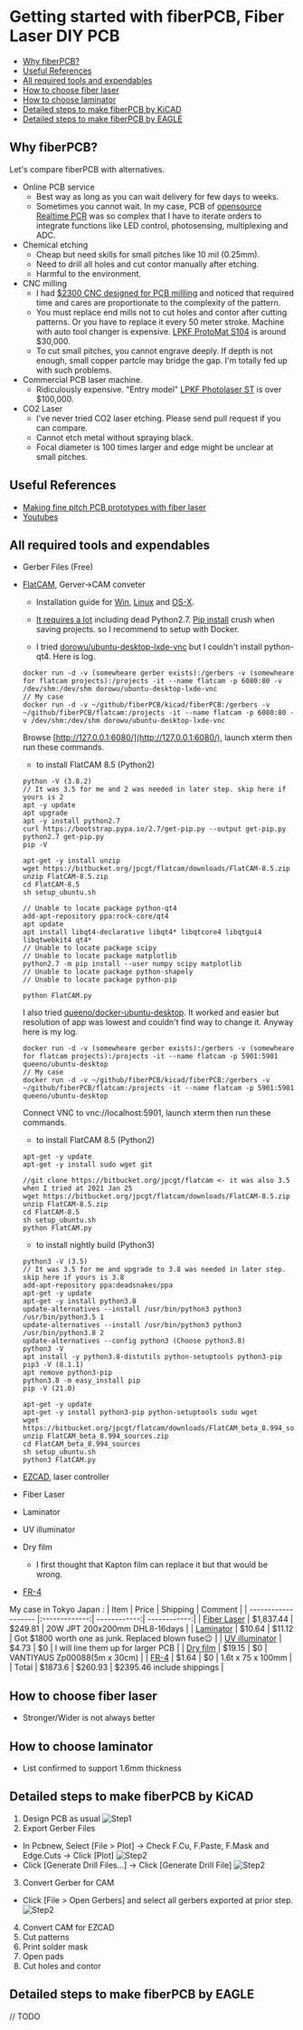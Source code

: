 # Getting started with fiberPCB, Fiber Laser DIY PCB

- [Why fiberPCB?](#why-fiberPCB?)
- [Useful References](#useful-references)
- [All required tools and expendables](#all-required-tools-and-expendables)
- [How to choose fiber laser](#how-to-choose-fiber-laser)
- [How to choose laminator](#how-to-choose-laminator)
- [Detailed steps to make fiberPCB by KiCAD](#detailed-steps-to-make-fiberPCB-by-KiCAD)
- [Detailed steps to make fiberPCB by EAGLE](#detailed-steps-to-make-fiberPCB-by-EAGLE)

## Why fiberPCB?

Let's compare fiberPCB with alternatives.

* Online PCB service
  * Best way as long as you can wait delivery for few days to weeks.
  * Sometimes you cannot wait. In my case, PCB of [opensource Realtime PCR](https://github.com/hisashin/Ninja-qPCR) was so complex that I have to iterate orders to integrate functions like LED control, photosensing, multiplexing and ADC.
* Chemical etching
  * Cheap but need skills for small pitches like 10 mil (0.25mm).
  * Need to drill all holes and cut contor manually after etching.
  * Harmful to the environment.
* CNC milling
  * I had [$2300 CNC designed for PCB millling](https://www.youtube.com/watch?v=cwREOBL9E-A) and noticed that required time and cares are proportionate to the complexity of the pattern.
  * You must replace end mills not to cut holes and contor after cutting patterns. Or you have to replace it every 50 meter stroke. Machine with auto tool changer is expensive. [LPKF ProtoMat S104](https://www.youtube.com/watch?v=GRow5AqFxZA) is around $30,000.
  * To cut small pitches, you cannot engrave deeply. If depth is not enough, small copper partcle may bridge the gap. I'm totally fed up with such problems.
* Commercial PCB laser machine.
  * Ridiculously expensive. "Entry model" [LPKF Photolaser ST](https://www.youtube.com/watch?v=WMgXvRwbaLw) is over $100,000.
* CO2 Laser
  * I've never tried CO2 laser etching. Please send pull request if you can compare.
  * Cannot etch metal without spraying black.
  * Focal diameter is 100 times larger and edge might be unclear at small pitches.
  
## Useful References
* [Making fine pitch PCB prototypes with fiber laser](https://www.kurokesu.com/main/2021/01/07/making-fine-pitch-pcb-prototypes-with-fiber-laser/?fbclid=IwAR3_8MipkpVS9d9DjpUQ1I7AqjXdvbW7uQoy86yiT56GoPLZ7w0Zegjyjy0)
* [Youtubes](https://www.youtube.com/playlist?list=PLIcr1mnww28Doh5sBvfblVOn0Wxk1qtYr)
 
## All required tools and expendables
* Gerber Files (Free)
* [FlatCAM](http://flatcam.org/), Gerver->CAM conveter
  - Installation guide for [Win](http://flatcam.org/manual/installation.html#windows), [Linux](http://flatcam.org/manual/installation.html#linux) and [OS-X](http://flatcam.org/manual/installation.html#osx). 
  - [It requires a lot](http://flatcam.org/manual/installation.html#requirements) including dead Python2.7. [Pip install](https://pypi.org/project/flatcam/#description) crush when saving projects. so I recommend to setup with Docker.
  
  
  
  
  - I tried [dorowu/ubuntu-desktop-lxde-vnc](https://hub.docker.com/r/dorowu/ubuntu-desktop-lxde-vnc/) but I couldn't install python-qt4. Here is log.
  ```
  docker run -d -v (somewheare gerber exists):/gerbers -v (somewheare for flatcam projects):/projects -it --name flatcam -p 6080:80 -v /dev/shm:/dev/shm dorowu/ubuntu-desktop-lxde-vnc
  // My case
  docker run -d -v ~/github/fiberPCB/kicad/fiberPCB:/gerbers -v ~/github/fiberPCB/flatcam:/projects -it --name flatcam -p 6080:80 -v /dev/shm:/dev/shm dorowu/ubuntu-desktop-lxde-vnc
  ```
  
  Browse [http://127.0.0.1:6080/](http://127.0.0.1:6080/), launch xterm then run these commands.
  
  - to install FlatCAM 8.5 (Python2)
  ```
  python -V (3.8.2)
  // It was 3.5 for me and 2 was needed in later step. skip here if yours is 2
  apt -y update
  apt upgrade
  apt -y install python2.7
  curl https://bootstrap.pypa.io/2.7/get-pip.py --output get-pip.py
  python2.7 get-pip.py
  pip -V
  
  apt-get -y install unzip
  wget https://bitbucket.org/jpcgt/flatcam/downloads/FlatCAM-8.5.zip
  unzip FlatCAM-8.5.zip
  cd FlatCAM-8.5
  sh setup_ubuntu.sh
  
  // Unable to locate package python-qt4
  add-apt-repository ppa:rock-core/qt4
  apt update
  apt install libqt4-declarative libqt4* libqtcore4 libqtgui4 libqtwebkit4 qt4*  
  // Unable to locate package scipy
  // Unable to locate package matplotlib
  python2.7 -m pip install --user numpy scipy matplotlib
  // Unable to locate package python-shapely
  // Unable to locate package python-pip
  
  python FlatCAM.py
  ```
  
  I also tried [queeno/docker-ubuntu-desktop](https://github.com/queeno/docker-ubuntu-desktop). It worked and easier but resolution of app was lowest and couldn't find way to change it. Anyway here is my log.
  
  ```
  docker run -d -v (somewheare gerber exists):/gerbers -v (somewheare for flatcam projects):/projects -it --name flatcam -p 5901:5901 queeno/ubuntu-desktop
  // My case
  docker run -d -v ~/github/fiberPCB/kicad/fiberPCB:/gerbers -v ~/github/fiberPCB/flatcam:/projects -it --name flatcam -p 5901:5901 queeno/ubuntu-desktop
  ```
  
  Connect VNC to vnc://localhost:5901, launch xterm then run these commands.
  
  - to install FlatCAM 8.5 (Python2)
  ```
  apt-get -y update
  apt-get -y install sudo wget git
   
  //git clone https://bitbucket.org/jpcgt/flatcam <- it was also 3.5 when I tried at 2021 Jan 25
  wget https://bitbucket.org/jpcgt/flatcam/downloads/FlatCAM-8.5.zip
  unzip FlatCAM-8.5.zip
  cd FlatCAM-8.5
  sh setup_ubuntu.sh
  python FlatCAM.py
  ```
  - to install nightly build (Python3)
  ```
  python3 -V (3.5)
  // It was 3.5 for me and upgrade to 3.8 was needed in later step. skip here if yours is 3.8
  add-apt-repository ppa:deadsnakes/ppa
  apt-get -y update
  apt-get -y install python3.8
  update-alternatives --install /usr/bin/python3 python3 /usr/bin/python3.5 1
  update-alternatives --install /usr/bin/python3 python3 /usr/bin/python3.8 2
  update-alternatives --config python3 (Choose python3.8)
  python3 -V
  apt install -y python3.8-distutils python-setuptools python3-pip
  pip3 -V (8.1.1)
  apt remove python3-pip
  python3.8 -m easy_install pip
  pip -V (21.0)

  apt-get -y update
  apt-get -y install python3-pip python-setuptools sudo wget
  wget https://bitbucket.org/jpcgt/flatcam/downloads/FlatCAM_beta_8.994_sources.zip
  unzip FlatCAM_beta_8.994_sources.zip
  cd FlatCAM_beta_8.994_sources
  sh setup_ubuntu.sh
  python3 FlatCAM.py
  ```
* [EZCAD](https://www.litlaser.com/ezcad), laser controller
* Fiber Laser
* Laminator
* UV illuminator
* Dry film
  * I first thought that Kapton film can replace it but that would be wrong.
* [FR-4](https://en.wikipedia.org/wiki/FR-4)

My case in Tokyo Japan :
| Item                | Price         | Shipping     | Comment |
| ------------------- |:-------------:| ------------:| ------------:|
| [Fiber Laser](https://www.aliexpress.com/item/32974751052.html?spm=a2g0s.9042311.0.0.65f44c4dIleBKp&fbclid=IwAR10NMvGiH47895B0QpRRJNL5SNHvLvtUy33UhqqUZfuPdR8BVw_eg-WCHc)         | $1,837.44     | $249.81 | 20W JPT 200x200mm DHL8-16days |
| [Laminator](https://www.lami-corporation.co.jp/archives/products/leon13dx/)           | $10.64        | $11.12       | Got $1800 worth one as junk. Replaced blown fuse:wink: |
| [UV illuminator](https://www.amazon.co.jp/gp/product/B07HFRDK3V/ref=ppx_yo_dt_b_asin_title_o02_s00?ie=UTF8&psc=1&fbclid=IwAR2NO4W7daOl4TgFSwwDDsZGD15Jek28WylPpzhUsRBBjHX5G8EQiuQLUwU)      | $4.73         | $0           | I will line them up for larger PCB |
| [Dry film](https://www.amazon.co.jp/gp/product/B01NCS88LU/ref=ppx_yo_dt_b_asin_title_o05_s01?ie=UTF8&psc=1&fbclid=IwAR3ORckfPM1z7tKVWN8LTQ-CgsBqjpBLfcwR8V2A0jhZy2ZhwNkz0N1GbfY)          | $19.15        | $0           | VANTIYAUS Zp00088(5m x 30cm) |
| [FR-4](https://www.sengoku.co.jp/mod/sgk_cart/detail.php?code=EEHD-4BPE)                | $1.64         | $0           | 1.6t x 75 x 100mm |
| Total               | $1873.6       | $260.93      |  $2395.46 include shippings |

## How to choose fiber laser
 * Stronger/Wider is not always better

## How to choose laminator
 * List confirmed to support 1.6mm thickness

## Detailed steps to make fiberPCB by KiCAD
 1. Design PCB as usual
   ![Step1](https://raw.githubusercontent.com/hisashin/fiberPCB/main/images/step1_design_pcb_kicad_test01.png)
 2. Export Gerber Files
   - In Pcbnew, Select \[File > Plot\] -> Check F.Cu, F.Paste, F.Mask and Edge.Cuts -> Click \[Plot\]
   ![Step2](https://raw.githubusercontent.com/hisashin/fiberPCB/main/images/step2_export_gerber_kicad.png.png)
   - Click \[Generate Drill Files...\] -> Click \[Generate Drill File\]
   ![Step2](https://raw.githubusercontent.com/hisashin/fiberPCB/main/images/step2_export_drl.png)
 3. Convert Gerber for CAM
   - Click \[File > Open Gerbers\] and select all gerbers exported at prior step.
   ![Step2](https://raw.githubusercontent.com/hisashin/fiberPCB/main/images/step3_open_gerbers.png)
 4. Convert CAM for EZCAD
 5. Cut patterns
 6. Print solder mask
 7. Open pads
 8. Cut holes and contor

## Detailed steps to make fiberPCB by EAGLE

// TODO
